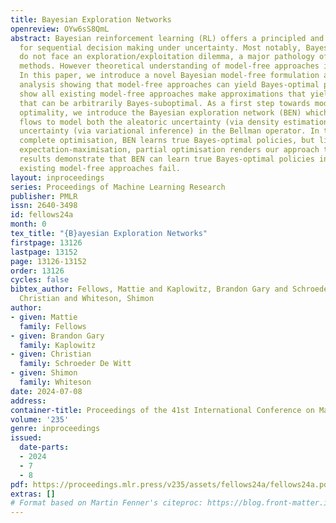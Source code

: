 ```yaml
---
title: Bayesian Exploration Networks
openreview: OYw6sS8QmL
abstract: Bayesian reinforcement learning (RL) offers a principled and elegant approach
  for sequential decision making under uncertainty. Most notably, Bayesian agents
  do not face an exploration/exploitation dilemma, a major pathology of frequentist
  methods. However theoretical understanding of model-free approaches is lacking.
  In this paper, we introduce a novel Bayesian model-free formulation and the first
  analysis showing that model-free approaches can yield Bayes-optimal policies. We
  show all existing model-free approaches make approximations that yield policies
  that can be arbitrarily Bayes-suboptimal. As a first step towards model-free Bayes
  optimality, we introduce the Bayesian exploration network (BEN) which uses normalising
  flows to model both the aleatoric uncertainty (via density estimation) and epistemic
  uncertainty (via variational inference) in the Bellman operator. In the limit of
  complete optimisation, BEN learns true Bayes-optimal policies, but like in variational
  expectation-maximisation, partial optimisation renders our approach tractable. Empirical
  results demonstrate that BEN can learn true Bayes-optimal policies in tasks where
  existing model-free approaches fail.
layout: inproceedings
series: Proceedings of Machine Learning Research
publisher: PMLR
issn: 2640-3498
id: fellows24a
month: 0
tex_title: "{B}ayesian Exploration Networks"
firstpage: 13126
lastpage: 13152
page: 13126-13152
order: 13126
cycles: false
bibtex_author: Fellows, Mattie and Kaplowitz, Brandon Gary and Schroeder De Witt,
  Christian and Whiteson, Shimon
author:
- given: Mattie
  family: Fellows
- given: Brandon Gary
  family: Kaplowitz
- given: Christian
  family: Schroeder De Witt
- given: Shimon
  family: Whiteson
date: 2024-07-08
address:
container-title: Proceedings of the 41st International Conference on Machine Learning
volume: '235'
genre: inproceedings
issued:
  date-parts:
  - 2024
  - 7
  - 8
pdf: https://proceedings.mlr.press/v235/assets/fellows24a/fellows24a.pdf
extras: []
# Format based on Martin Fenner's citeproc: https://blog.front-matter.io/posts/citeproc-yaml-for-bibliographies/
---
```

